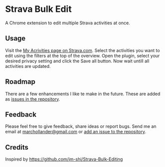 # Strava Bulk Edit

A Chrome extension to edit multiple Strava activities at once.

## Usage

Visit the [My Acrivities page on Strava.com](https://www.strava.com/athlete/training).
Select the activities you want to edit using the filters at the top of the
overview. Open the plugin, select your desired privacy setting and click the
Save all button. Now wait untill all activities are updated.

## Roadmap

There are a few enhancements I like te make in the future. These are added as
[issues in the repository](https://github.com/MGHollander/strava-bulk-edit).

## Feedback

Please feel free to give feedback, share ideas or report bugs. Send me an email
at [marchollander@gmail.com](mailto:marchollander@gmail.com) or [add an issue to
the repository](https://github.com/MGHollander/strava-bulk-edit/issues).

## Credits

Inspired by https://github.com/jm-shi/Strava-Bulk-Editing

